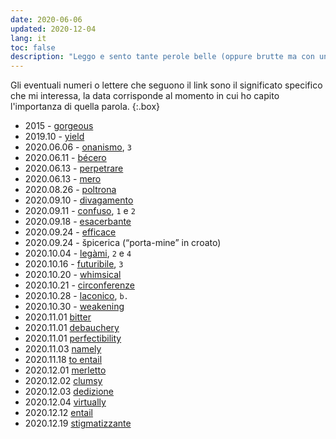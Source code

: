 ```yaml
---
date: 2020-06-06
updated: 2020-12-04
lang: it
toc: false
description: "Leggo e sento tante perole belle (oppure brutte ma con un gran significato) e ho paura di perderle oppure voglio segnarne l'importanza. Le segno qui."
---
```

Gli eventuali numeri o lettere che seguono il link sono il significato specifico che mi interessa, la data corrisponde al momento in cui ho capito l'importanza di quella parola.
{:.box}

- 2015 - [gorgeous](https://dictionary.cambridge.org/dictionary/english/gorgeous)
- 2019.10 - [yield](https://dictionary.cambridge.org/dictionary/english/yield)
- 2020.06.06 - [onanismo](http://www.treccani.it/vocabolario/onanismo/), `3`
- 2020.06.11 - [bécero](http://www.treccani.it/vocabolario/becero)
- 2020.06.13 - [perpetrare](http://www.treccani.it/vocabolario/perpetrare)
- 2020.06.13 - [mero](http://www.treccani.it/vocabolario/mero)
- 2020.08.26 - [poltrona](https://etimo.it/?term=poltrona)
- 2020.09.10 - [divagamento](https://www.treccani.it/vocabolario/divagamento)
- 2020.09.11 - [confuso](https://www.treccani.it/vocabolario/confuso), `1` e `2`
- 2020.09.18 - [esacerbante](https://www.treccani.it/vocabolario/esacerbare)
- 2020.09.24 - [efficace](https://www.treccani.it/vocabolario/efficace)
- 2020.09.24 - špicerica (“porta-mine” in croato)
- 2020.10.04 - [legàmi](https://www.treccani.it/vocabolario/legame), `2` e `4`
- 2020.10.16 - [futuribile](https://www.treccani.it/vocabolario/futuribile/), `3`
- 2020.10.20 - [whimsical](https://www.merriam-webster.com/dictionary/whimsical)
- 2020.10.21 - [circonferenze](http://www.treccani.it/vocabolario/circonferenza)
- 2020.10.28 - [laconico](https://www.treccani.it/vocabolario/laconico/), `b.`
- 2020.10.30 - [weakening](https://www.merriam-webster.com/dictionary/weakening)
- 2020.11.01 [bitter](https://www.merriam-webster.com/dictionary/bitter)
- 2020.11.01 [debauchery](https://www.merriam-webster.com/dictionary/debauchery)
- 2020.11.01 [perfectibility](https://www.merriam-webster.com/dictionary/perfectibility)
- 2020.11.03 [namely](https://www.merriam-webster.com/dictionary/namely)
- 2020.11.18 [to entail](https://www.merriam-webster.com/dictionary/entail)
- 2020.12.01 [merletto](https://www.treccani.it/vocabolario/merletto/)
- 2020.12.02 [clumsy](https://www.merriam-webster.com/dictionary/clumsy)
- 2020.12.03 [dedizione](https://www.treccani.it/vocabolario/dedizione/)
- 2020.12.04 [virtually](https://www.merriam-webster.com/dictionary/virtually)
- 2020.12.12 [entail](https://www.merriam-webster.com/dictionary/entail)
- 2020.12.19 [stigmatizzante](https://www.treccani.it/vocabolario/stigmatizzare/)
